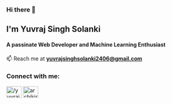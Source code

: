 ### Hi there 👋
## I'm Yuvraj Singh Solanki
#### A passinate Web Developer and Machine Learning Enthusiast

📫 Reach me at **yuvrajsinghsolanki2406@gmail.com**

<h3 align="left">Connect with me:</h3>
<p align="left">
<a href="https://www.linkedin.com/in/yuvraj-solanki-6914701b4/" target="blank"><img align="center" src="https://raw.githubusercontent.com/rahuldkjain/github-profile-readme-generator/master/src/images/icons/Social/linked-in-alt.svg" alt="/yuvraj-solanki-6914701b4/)" height="30" width="40" /></a>
<a href="https://www.hackerrank.com/profile/yuvrajsinghsola1" target="blank"><img align="center" src="https://raw.githubusercontent.com/rahuldkjain/github-profile-readme-generator/master/src/images/icons/Social/hackerrank.svg" alt="archikirar" height="30" width="40" /></a>


<!--
**yuvraj-solanki-2406/yuvraj-solanki-2406** is a ✨ _special_ ✨ repository because its `README.md` (this file) appears on your GitHub profile.

Here are some ideas to get you started:

- 🔭 I’m currently working on ...
- 🌱 I’m currently learning ...
- 👯 I’m looking to collaborate on ...
- 🤔 I’m looking for help with ...
- 💬 Ask me about ...
- 📫 How to reach me: ...
- 😄 Pronouns: ...
- ⚡ Fun fact: ...
-->
